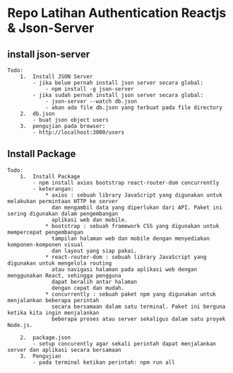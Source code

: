 # Repo Latihan Authentication Reactjs & Json-Server

## install json-server

    Todo:
        1.  Install JSON Server
            - jika belum pernah install json server secara global:
                - npm install -g json-server
            - jika sudah pernah install json server secara global:
                - json-server --watch db.json
                - akan ada file db.json yang terbuat pada file directory
        2.  db.json
            - buat json object users
        3.  pengujian pada browser:
            - http://localhost:3000/users

## Install Package

    Todo:
        1.  Install Package
            - npm install axios bootstrap react-router-dom concurrently
            - keterangan:
                * axios : sebuah library JavaScript yang digunakan untuk melakukan permintaan HTTP ke server
                  dan mengambil data yang diperlukan dari API. Paket ini sering digunakan dalam pengembangan
                  aplikasi web dan mobile.
                * bootstrap : sebuah framework CSS yang digunakan untuk mempercepat pengembangan
                  tampilan halaman web dan mobile dengan menyediakan komponen-komponen visual
                  dan layout yang siap pakai.
                * react-router-dom : sebuah library JavaScript yang digunakan untuk mengelola routing
                  atau navigasi halaman pada aplikasi web dengan menggunakan React, sehingga pengguna
                  dapat beralih antar halaman
                  dengan cepat dan mudah.
                * concurrently : sebuah paket npm yang digunakan untuk menjalankan beberapa perintah
                  secara bersamaan dalam satu terminal. Paket ini berguna ketika kita ingin menjalankan
                  beberapa proses atau server sekaligus dalam satu proyek Node.js.

        2.  package.json
            - setup concurently agar sekali perintah dapat menjalankan server dan aplikasi secara bersamaan
        3.  Pengujian
            - pada terminal ketikan perintah: npm run all
